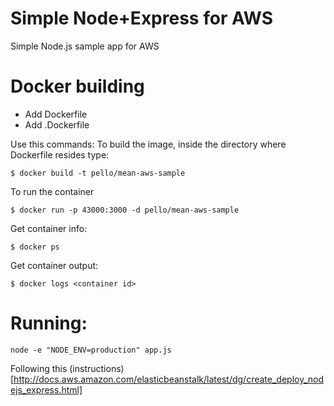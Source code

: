 
# Simple Node+Express for AWS
Simple Node.js sample app for AWS
# Docker building
* Add Dockerfile
* Add .Dockerfile

Use this commands:
To build the image, inside the directory where Dockerfile resides type:
```
$ docker build -t pello/mean-aws-sample
```
To run the container
```
$ docker run -p 43000:3000 -d pello/mean-aws-sample
```
Get container info:
```
$ docker ps
```
Get container output:
```
$ docker logs <container id>
```

# Running:
```
node -e "NODE_ENV=production" app.js
```
Following this (instructions)[http://docs.aws.amazon.com/elasticbeanstalk/latest/dg/create_deploy_nodejs_express.html]